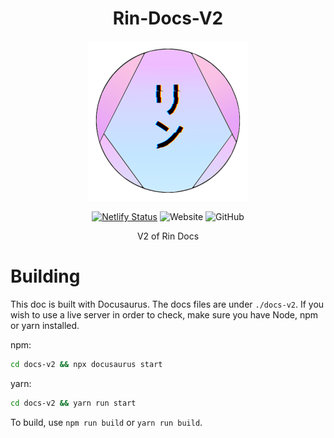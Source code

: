 <div align=center>

# Rin-Docs-V2

<img src="./assets/Rin Logo V4 (GitHub).png" alt="Rin's Logo">

[![Netlify Status](https://api.netlify.com/api/v1/badges/6d7b3cde-5c32-44ac-bb5d-1db9fa1d5f46/deploy-status)](https://app.netlify.com/sites/admiring-brattain-b9adf7/deploys) ![Website](https://img.shields.io/website?down_color=red&down_message=Offline&label=Website&logo=netlify&up_message=Online&url=https%3A%2F%2Fdocs.rinbot.live) ![GitHub](https://img.shields.io/github/license/No767/Rin-Docs-V2?label=License&logo=github)

V2 of Rin Docs

<div align=left>
  
# Building

This doc is built with Docusaurus. The docs files are under `./docs-v2`. If you wish to use a live server in order to check, make sure you have Node, npm or yarn installed.

npm:

```sh
cd docs-v2 && npx docusaurus start
```

yarn:

```sh
cd docs-v2 && yarn run start
```

To build, use `npm run build` or `yarn run build`.
